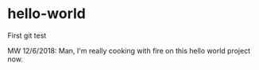 # hello-world
First git test

MW 12/6/2018: Man, I'm really cooking with fire on this hello world project now.
